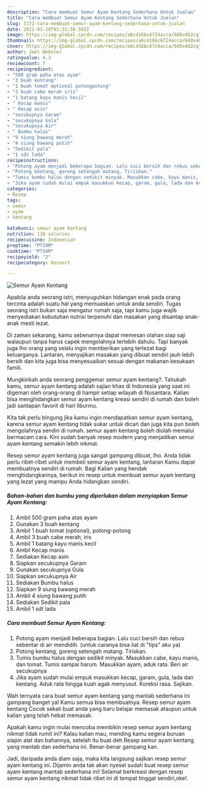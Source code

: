 ```yaml
---
description: "Cara membuat Semur Ayam Kentang Sederhana Untuk Jualan"
title: "Cara membuat Semur Ayam Kentang Sederhana Untuk Jualan"
slug: 1172-cara-membuat-semur-ayam-kentang-sederhana-untuk-jualan
date: 2021-01-20T01:31:30.592Z
image: https://img-global.cpcdn.com/recipes/a6c416bc6724acca/680x482cq70/semur-ayam-kentang-foto-resep-utama.jpg
thumbnail: https://img-global.cpcdn.com/recipes/a6c416bc6724acca/680x482cq70/semur-ayam-kentang-foto-resep-utama.jpg
cover: https://img-global.cpcdn.com/recipes/a6c416bc6724acca/680x482cq70/semur-ayam-kentang-foto-resep-utama.jpg
author: Joel Webster
ratingvalue: 4.3
reviewcount: 7
recipeingredient:
- "500 gram paha atas ayam"
- "3 buah kentang"
- "1 buah tomat optional potongpotong"
- "3 buah cabe merah iris"
- "1 batang kayu manis kecil"
- " Kecap manis"
- " Kecap asin"
- "secukupnya Garam"
- "secukupnya Gula"
- "secukupnya Air"
- " Bumbu halus"
- "9 siung bawang merah"
- "4 siung bawang putih"
- "Sedikit pala"
- "1 sdt lada"
recipeinstructions:
- "Potong ayam menjadi beberapa bagian. Lalu cuci bersih dan rebus sebentar di air mendidih. (untuk caranya bisa liat di &#34;tips&#34; aku ya)"
- "Potong kentang, goreng setengah matang. Tiriskan."
- "Tumis bumbu halus dengan sedikit minyak. Masukkan cabe, kayu manis, dan tomat. Tumis sampai harum. Masukkan ayam, aduk rata. Beri air secukupnya"
- "Jika ayam sudah mulai empuk masukkan kecap, garam, gula, lada dan kentang. Aduk rata hingga kuah agak menyusut. Koreksi rasa. Sajikan."
categories:
- Resep
tags:
- semur
- ayam
- kentang

katakunci: semur ayam kentang 
nutrition: 116 calories
recipecuisine: Indonesian
preptime: "PT19M"
cooktime: "PT34M"
recipeyield: "2"
recipecategory: Dessert

---
```



![Semur Ayam Kentang](https://img-global.cpcdn.com/recipes/a6c416bc6724acca/680x482cq70/semur-ayam-kentang-foto-resep-utama.jpg)

Apabila anda seorang istri, menyuguhkan hidangan enak pada orang tercinta adalah suatu hal yang memuaskan untuk anda sendiri. Tugas seorang istri bukan saja mengatur rumah saja, tapi kamu juga wajib menyediakan kebutuhan nutrisi terpenuhi dan masakan yang disantap anak-anak mesti lezat.

Di zaman  sekarang, kamu sebenarnya dapat memesan olahan siap saji walaupun tanpa harus capek mengolahnya terlebih dahulu. Tapi banyak juga lho orang yang selalu ingin memberikan yang terlezat bagi keluarganya. Lantaran, menyajikan masakan yang dibuat sendiri jauh lebih bersih dan kita juga bisa menyesuaikan sesuai dengan makanan kesukaan famili. 



Mungkinkah anda seorang penggemar semur ayam kentang?. Tahukah kamu, semur ayam kentang adalah sajian khas di Indonesia yang saat ini digemari oleh orang-orang di hampir setiap wilayah di Nusantara. Kalian bisa menghidangkan semur ayam kentang kreasi sendiri di rumah dan boleh jadi santapan favorit di hari liburmu.

Kita tak perlu bingung jika kamu ingin mendapatkan semur ayam kentang, karena semur ayam kentang tidak sukar untuk dicari dan juga kita pun boleh mengolahnya sendiri di rumah. semur ayam kentang boleh diolah memalui bermacam cara. Kini sudah banyak resep modern yang menjadikan semur ayam kentang semakin lebih nikmat.

Resep semur ayam kentang juga sangat gampang dibuat, lho. Anda tidak perlu ribet-ribet untuk membeli semur ayam kentang, lantaran Kamu dapat membuatnya sendiri di rumah. Bagi Kalian yang hendak menghidangkannya, berikut ini resep untuk membuat semur ayam kentang yang lezat yang mampu Anda hidangkan sendiri.

<!--inarticleads1-->

##### Bahan-bahan dan bumbu yang diperlukan dalam menyiapkan Semur Ayam Kentang:

1. Ambil 500 gram paha atas ayam
1. Gunakan 3 buah kentang
1. Ambil 1 buah tomat (optional), potong-potong
1. Ambil 3 buah cabe merah, iris
1. Ambil 1 batang kayu manis kecil
1. Ambil  Kecap manis
1. Sediakan  Kecap asin
1. Siapkan secukupnya Garam
1. Gunakan secukupnya Gula
1. Siapkan secukupnya Air
1. Sediakan  Bumbu halus
1. Siapkan 9 siung bawang merah
1. Ambil 4 siung bawang putih
1. Sediakan Sedikit pala
1. Ambil 1 sdt lada




<!--inarticleads2-->

##### Cara membuat Semur Ayam Kentang:

1. Potong ayam menjadi beberapa bagian. Lalu cuci bersih dan rebus sebentar di air mendidih. (untuk caranya bisa liat di &#34;tips&#34; aku ya)
1. Potong kentang, goreng setengah matang. Tiriskan.
1. Tumis bumbu halus dengan sedikit minyak. Masukkan cabe, kayu manis, dan tomat. Tumis sampai harum. Masukkan ayam, aduk rata. Beri air secukupnya
1. Jika ayam sudah mulai empuk masukkan kecap, garam, gula, lada dan kentang. Aduk rata hingga kuah agak menyusut. Koreksi rasa. Sajikan.




Wah ternyata cara buat semur ayam kentang yang mantab sederhana ini gampang banget ya! Kamu semua bisa membuatnya. Resep semur ayam kentang Cocok sekali buat anda yang baru belajar memasak ataupun untuk kalian yang telah hebat memasak.

Apakah kamu ingin mulai mencoba membikin resep semur ayam kentang nikmat tidak rumit ini? Kalau kalian mau, mending kamu segera buruan siapin alat dan bahannya, setelah itu buat deh Resep semur ayam kentang yang mantab dan sederhana ini. Benar-benar gampang kan. 

Jadi, daripada anda diam saja, maka kita langsung sajikan resep semur ayam kentang ini. Dijamin anda tak akan nyesel sudah buat resep semur ayam kentang mantab sederhana ini! Selamat berkreasi dengan resep semur ayam kentang nikmat tidak ribet ini di tempat tinggal sendiri,oke!.


